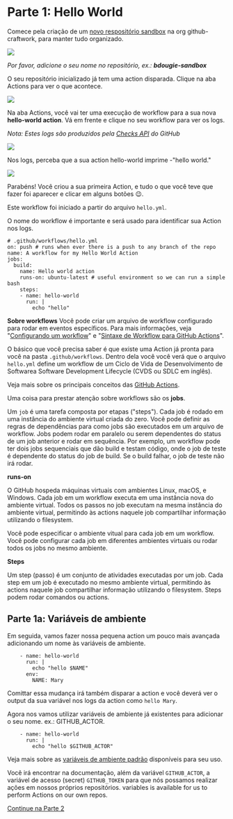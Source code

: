
# Parte 1: Hello World

Comece pela criação de um [ novo respositório sandbox](https://github.com/organizations/github-craftwork/repositories/new) na org github-craftwork, para manter tudo organizado. 

![](https://paper-attachments.dropbox.com/s_CDDCC4EC3C7C8C14E8A73684CA9909721C965A1258B4380D90B28E1A4E030470_1570058137257_Screenshot+2019-10-02+16.12.56.png)


_Por favor, adicione o seu nome no repositório, ex.: **bdougie-sandbox**_

O seu repositório inicializado já tem uma action disparada. Clique na aba Actions para ver o que acontece. 

![](https://paper-attachments.dropbox.com/s_CDDCC4EC3C7C8C14E8A73684CA9909721C965A1258B4380D90B28E1A4E030470_1568391143385_Screenshot+2019-09-13+09.12.12.png)


Na aba Actions, você vai ter uma execução de workflow para a sua nova **hello-world action**. Vá em frente e clique no seu workflow para ver os logs. 

_Nota: Estes logs são produzidos pela [Checks API](https://developer.github.com/v3/checks/) do GitHub_

![](https://paper-attachments.dropbox.com/s_CDDCC4EC3C7C8C14E8A73684CA9909721C965A1258B4380D90B28E1A4E030470_1570058201382_Screenshot+2019-10-02+16.16.33.png)


Nos logs, perceba que a sua action hello-world imprime -"hello world."


![](https://paper-attachments.dropbox.com/s_CDDCC4EC3C7C8C14E8A73684CA9909721C965A1258B4380D90B28E1A4E030470_1568391516459_Screenshot+2019-09-13+09.18.30.png)


Parabéns! Você criou a sua primeira Action, e tudo o que você teve que fazer foi aparecer e clicar em alguns botões 😉.

Este workflow foi iniciado a partir do arquivo `hello.yml`. 

O nome do workflow é importante e será usado para identificar sua Action nos logs.


    # .github/workflows/hello.yml
    on: push # runs when ever there is a push to any branch of the repo
    name: A workflow for my Hello World Action
    jobs:
      build:
        name: Hello world action
        runs-on: ubuntu-latest # useful environment so we can run a simple bash    
        steps:
        - name: hello-world
          run: |
            echo "hello"

**Sobre workflows** 
Você pode criar um arquivo de workflow configurado para rodar em eventos específicos. Para mais informações, veja "[Configurando um workflow](https://help.github.com/en/articles/configuring-a-workflow)" e "[Sintaxe de Workflow para GitHub Actions](https://help.github.com/en/articles/workflow-syntax-for-github-actions)".

O básico que você precisa saber é que existe uma Action já pronta para você na pasta `.github/workflows`. Dentro dela você você verá que o arquivo `hello.yml` define um workflow de um Ciclo de Vida de Desenvolvimento de Softwarea Software Development Lifecycle (CVDS ou SDLC em inglês). 

Veja mais sobre os principais conceitos das [GitHub Actions](https://help.github.com/en/articles/about-github-actions#core-concepts-for-github-actions).

Uma coisa para prestar atenção sobre workflows são os **jobs**.

Um `job` é uma tarefa composta por etapas ("steps"). Cada job é rodado em uma instância do ambiente virtual criada do zero. Você pode definir as regras de dependências para como jobs são executados em um arquivo de workflow. Jobs podem rodar em paralelo ou serem dependentes do status de um job anterior e rodar em sequência. Por exemplo, um workflow pode ter dois jobs sequenciais que dão build e testam código, onde o job de teste é dependente do status do job de build. Se o build falhar, o job de teste não irá rodar.

**runs-on**

O GitHub hospeda máquinas virtuais com ambientes Linux, macOS, e Windows. Cada job em um workflow executa em uma instância nova do ambiente virtual. Todos os passos no job executam na mesma instância do ambiente virtual, permitindo às actions naquele job compartilhar informação utilizando o filesystem.

Você pode especificar o ambiente vitual para cada job em um workflow. Você pode configurar cada job em diferentes ambientes virtuais ou rodar todos os jobs no mesmo ambiente.

**Steps**

Um step (passo) é um conjunto de atividades executadas por um job. Cada step em um job é executado no mesmo ambiente virtual, permitindo às actions naquele job compartilhar informação utilizando o filesystem. Steps podem rodar comandos ou actions.

## Parte 1a: Variáveis de ambiente

Em seguida, vamos fazer nossa pequena action um pouco mais avançada adicionando um nome às variáveis de ambiente.

        - name: hello-world
          run: |
            echo "hello $NAME"
          env:
            NAME: Mary


Comittar essa mudança irá também disparar a action e você deverá ver o output da sua variável nos logs da action como `hello Mary`. 

Agora nos vamos utilizar variáveis de ambiente já existentes para adicionar o seu nome. ex.: GITHUB_ACTOR.


        - name: hello-world
          run: |
            echo "hello $GITHUB_ACTOR"

Veja mais sobre as [variáveis de ambiente padrão](https://help.github.com/en/articles/virtual-environments-for-github-actions#default-environment-variables) disponíveis para seu uso. 

Você irá encontrar na documentação, além da variável `GITHUB_ACTOR`, a variável de acesso (secret) `GITHUB_TOKEN` para que nós possamos realizar ações em nossos próprios repositórios. variables is available for us to perform Actions on our own repos.

[Continue na Parte 2](parte2-issues.md)
